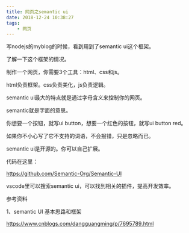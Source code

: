 ```yaml
---
title: 网页之semantic ui
date: 2018-12-24 10:38:27
tags:
	- 网页
---
```






写nodejs的myblog的时候，看到用到了semantic ui这个框架。

了解一下这个框架的情况。

制作一个网页，你需要3个工具：html、css和js。

html负责框架。css负责美化，js负责逻辑。



semantic ui最大的特点就是通过字母含义来控制你的网页。

semantic就是字面的意思。

你想要一个按钮，就写ui button，想要一个红色的按钮，就写ui button red。

如果你不小心写了它不支持的词语，不会报错，只是忽略而已。

semantic ui是开源的。你可以自己扩展。

代码在这里：

https://github.com/Semantic-Org/Semantic-UI



vscode里可以搜索semantic ui，可以找到相关的插件，提高开发效率。



参考资料

1、semantic UI 基本思路和框架

https://www.cnblogs.com/dangguangming/p/7695789.html